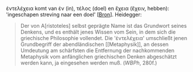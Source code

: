 ἐντελέχεια komt van ἐν (in), τέλος (doel) en ἔχεια (ἔχειν, hebben): 'ingeschapen streving naar een doel'<!--[^1]--> [[Bron](https://www.etymologiebank.nl/trefwoord/entelechie)]. Heidegger:

> Der von A[ristoteles] selbst geprägte Name ist das Grundwort seines Denkens, und es enthält jenes Wissen vom Sein, in dem sich die griechische Philosophie vollendet. Die 'ἐντελέχεια' umschließt jenen Grundbegriff der abendländischen [[Metaphysik]], an dessen Umdeutung am schärfsten die Entfernung der nachkommenden Metaphysik vom anfänglichen griechischen Denken abgeschätzt werden kann, ja eingesehen werden muß. (_WBPh_, 280f.)

<!-- (We need to figure out footnote display first...) [^1]: **entelechie** [ingeschapen streving naar een doel] {1847} < **latijn** *entelechia* < **grieks** *entelecheia* [beweging die de materie tot werkelijkheid verheft], gevormd door Aristoteles van *entelès* [volwassen, voortreffelijk, volledig] (van *en* [in] + *telos* [einde, volmaaktheid]) + *echein* [hebben]. [Bron](https://www.etymologiebank.nl/trefwoord/entelechie). -->
